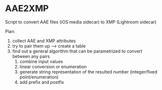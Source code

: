 # AAE2XMP
Script to convert AAE files (iOS media sidecar) to XMP (Lightroom sidecar)

Plan:
1. collect AAE and XMP attributes
2. try to pair them up --> create a table
3. find out a general algorithm that can be parametrized to convert between any pairs
   1. combine input values
   2. linear conversion or enumeration
   3. generate string representation of the resulted number (integer/fixed point/enumeration)
   4. add prefix and postfix
